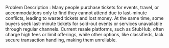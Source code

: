 Problem Description :
Many people purchase tickets for events, travel, or accommodations only to find they cannot attend due to last-minute conflicts, leading to wasted tickets and lost money. At the same time, some buyers seek last-minute tickets for sold-out events or services unavailable through regular channels. Current resale platforms, such as StubHub, often charge high fees or limit offerings, while other options, like classifieds, lack secure transaction handling, making them unreliable.


